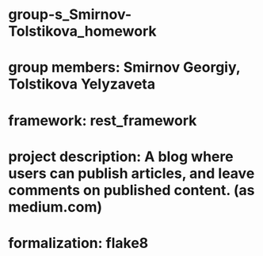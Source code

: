 # group-s_Smirnov-Tolstikova_homework
# group members: Smirnov Georgiy, Tolstikova Yelyzaveta
# framework: rest_framework
# project description: A blog where users can publish articles, and leave comments on published content. (as medium.com)
# formalization: flake8
